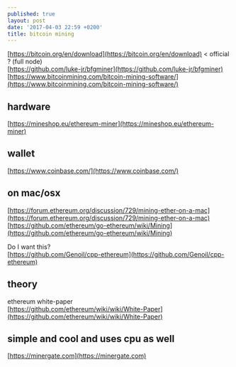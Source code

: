 ```yaml
---
published: true
layout: post
date: '2017-04-03 22:59 +0200'
title: bitcoin mining
---
```

[https://bitcoin.org/en/download](https://bitcoin.org/en/download) < official ? (full node)    
[https://github.com/luke-jr/bfgminer](https://github.com/luke-jr/bfgminer)  
[https://www.bitcoinmining.com/bitcoin-mining-software/](https://www.bitcoinmining.com/bitcoin-mining-software/)

## hardware

[https://mineshop.eu/ethereum-miner](https://mineshop.eu/ethereum-miner)

## wallet

[https://www.coinbase.com/](https://www.coinbase.com/)

## on mac/osx

[https://forum.ethereum.org/discussion/729/mining-ether-on-a-mac](https://forum.ethereum.org/discussion/729/mining-ether-on-a-mac)  
[https://github.com/ethereum/go-ethereum/wiki/Mining](https://github.com/ethereum/go-ethereum/wiki/Mining)

Do I want this?  
[https://github.com/Genoil/cpp-ethereum](https://github.com/Genoil/cpp-ethereum)

## theory

ethereum white-paper  
[https://github.com/ethereum/wiki/wiki/White-Paper](https://github.com/ethereum/wiki/wiki/White-Paper)

## simple and cool and uses cpu as well

[https://minergate.com](https://minergate.com)